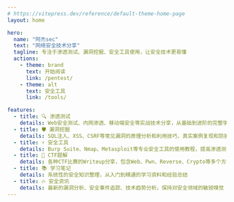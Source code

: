 ```yaml
---
# https://vitepress.dev/reference/default-theme-home-page
layout: home

hero:
  name: "阿杰sec"
  text: "网络安全技术分享"
  tagline: 专注于渗透测试、漏洞挖掘、安全工具使用，让安全技术更易懂
  actions:
    - theme: brand
      text: 开始阅读
      link: /pentest/
    - theme: alt
      text: 安全工具
      link: /tools/

features:
  - title: 🔍 渗透测试
    details: Web安全测试、内网渗透、移动端安全等实战技术分享，从基础到进阶的完整学习路径
  - title: 🛡️ 漏洞挖掘 
    details: SQL注入、XSS、CSRF等常见漏洞的原理分析和利用技巧，真实案例复现和防护建议
  - title: ⚡ 安全工具
    details: Burp Suite、Nmap、Metasploit等专业安全工具的使用教程，提高渗透测试效率
  - title: 🎯 CTF题解
    details: 各种CTF比赛的Writeup分享，包含Web、Pwn、Reverse、Crypto等多个方向
  - title: 📚 学习笔记
    details: 系统性的安全知识整理，从入门到精通的学习资料和经验总结
  - title: 🔥 安全资讯
    details: 最新的漏洞分析、安全事件追踪、技术趋势分析，保持对安全领域的敏锐嗅觉
---
```


